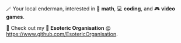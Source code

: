 🪄 Your local enderman, interested in 🧠 **math**, 💻 **coding**, and 🎮 **video games**.

📄 Check out my 👥 **Esoteric Organisation** @ https://www.github.com/EsotericOrganisation.
